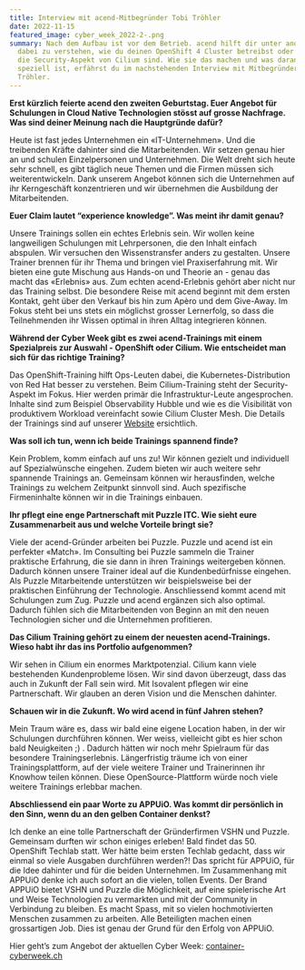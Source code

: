 ```yaml
---
title: Interview mit acend-Mitbegründer Tobi Tröhler
date: 2022-11-15
featured_image: cyber_week_2022-2-.png
summary: Nach dem Aufbau ist vor dem Betrieb. acend hilft dir unter anderem
  dabei zu verstehen, wie du deinen OpenShift 4 Cluster betreibst oder welches
  die Security-Aspekt von Cilium sind. Wie sie das machen und was daran so
  speziell ist, erfährst du im nachstehenden Interview mit Mitbegründer Tobi
  Tröhler.
---
```

**Erst kürzlich feierte acend den zweiten Geburtstag. Euer Angebot für Schulungen in Cloud Native Technologien stösst auf grosse Nachfrage. Was sind deiner Meinung nach die Hauptgründe dafür?**

Heute ist fast jedes Unternehmen ein «IT-Unternehmen». Und die treibenden Kräfte dahinter sind die Mitarbeitenden. Wir setzen genau hier an und schulen Einzelpersonen und Unternehmen. Die Welt dreht sich heute sehr schnell, es gibt täglich neue Themen und die Firmen müssen sich weiterentwickeln. Dank unserem Angebot können sich die Unternehmen auf ihr Kerngeschäft konzentrieren und wir übernehmen die Ausbildung der Mitarbeitenden.

**Euer Claim lautet “experience knowledge”. Was meint ihr damit genau?**

Unsere Trainings sollen ein echtes Erlebnis sein. Wir wollen keine langweiligen Schulungen mit Lehrpersonen, die den Inhalt einfach abspulen. Wir versuchen den Wissenstransfer anders zu gestalten. Unsere Trainer brennen für ihr Thema und bringen viel Praxiserfahrung mit. Wir bieten eine gute Mischung aus Hands-on und Theorie an - genau das macht das «Erlebnis» aus. Zum echten acend-Erlebnis gehört aber nicht nur das Training selbst. Die besondere Reise mit acend beginnt mit dem ersten Kontakt, geht über den Verkauf bis hin zum Apèro und dem Give-Away. Im Fokus steht bei uns stets ein möglichst grosser Lernerfolg, so dass die Teilnehmenden ihr Wissen optimal in ihren Alltag integrieren können.

**Während der Cyber Week gibt es zwei acend-Trainings mit einem Spezialpreis zur Auswahl - OpenShift oder Cilium. Wie entscheidet man sich für das richtige Training?**

Das OpenShift-Training hilft Ops-Leuten dabei, die Kubernetes-Distribution von Red Hat besser zu verstehen. Beim Cilium-Training steht der Security-Aspekt im Fokus. Hier werden primär die Infrastruktur-Leute angesprochen. Inhalte sind zum Beispiel Observability Hubble und wie es die Visibilität von produktivem Workload vereinfacht sowie Cilium Cluster Mesh. Die Details der Trainings sind auf unserer [Website](https://acend.ch/) ersichtlich.

**Was soll ich tun, wenn ich beide Trainings spannend finde?**

Kein Problem, komm einfach auf uns zu! Wir können gezielt und individuell auf Spezialwünsche eingehen. Zudem bieten wir auch weitere sehr spannende Trainings an. Gemeinsam können wir herausfinden, welche Trainings zu welchem Zeitpunkt sinnvoll sind. Auch spezifische Firmeninhalte können wir in die Trainings einbauen.

**Ihr pflegt eine enge Partnerschaft mit Puzzle ITC. Wie sieht eure Zusammenarbeit aus und welche Vorteile bringt sie?**

Viele der acend-Gründer arbeiten bei Puzzle. Puzzle und acend ist ein perfekter «Match». Im Consulting bei Puzzle sammeln die Trainer praktische Erfahrung, die sie dann in ihren Trainings weitergeben können. Dadurch können unsere Trainer ideal auf die Kundenbedürfnisse eingehen. Als Puzzle Mitarbeitende unterstützen wir beispielsweise bei der praktischen Einführung der Technologie. Anschliessend kommt acend mit Schulungen zum Zug. Puzzle und acend ergänzen sich also optimal. Dadurch fühlen sich die Mitarbeitenden von Beginn an mit den neuen Technologien sicher und die Unternehmen profitieren. 

**Das Cilium Training gehört zu einem der neuesten acend-Trainings. Wieso habt ihr das ins Portfolio aufgenommen?**

Wir sehen in Cilium ein enormes Marktpotenzial. Cilium kann viele bestehenden Kundenprobleme lösen. Wir sind davon überzeugt, dass das auch in Zukunft der Fall sein wird. Mit Isovalent pflegen wir eine Partnerschaft. Wir glauben an deren Vision und die Menschen dahinter. 

**Schauen wir in die Zukunft. Wo wird acend in fünf Jahren stehen?**

Mein Traum wäre es, dass wir bald eine eigene Location haben, in der wir Schulungen durchführen können. Wer weiss, vielleicht gibt es hier schon bald Neuigkeiten ;) . Dadurch hätten wir noch mehr Spielraum für das besondere Trainingserlebnis. Längerfristig träume ich von einer Trainingsplattform, auf der viele weitere Trainer und Trainerinnen ihr Knowhow teilen können. Diese OpenSource-Plattform würde noch viele weitere Trainings erlebbar machen. 

**Abschliessend ein paar Worte zu APPUiO. Was kommt dir persönlich in den Sinn, wenn du an den gelben Container denkst?**

Ich denke an eine tolle Partnerschaft der Gründerfirmen VSHN und Puzzle. Gemeinsam durften wir schon einiges erleben! Bald findet das 50. OpenShift Techlab statt. Wer hätte beim ersten Techlab gedacht, dass wir einmal so viele Ausgaben durchführen werden?! Das spricht für APPUiO, für die Idee dahinter und für die beiden Unternehmen. Im Zusammenhang mit APPUiO denke ich auch sofort an die vielen, tollen Events. Der Brand APPUiO bietet VSHN und Puzzle die Möglichkeit, auf eine spielerische Art und Weise Technologien zu vermarkten und mit der Community in Verbindung zu bleiben. Es macht Spass, mit so vielen hochmotivierten Menschen zusammen zu arbeiten. Alle Beteiligten machen einen grossartigen Job. Dies ist genau der Grund für den Erfolg von APPUiO.

Hier geht’s zum Angebot der aktuellen Cyber Week: [container-cyberweek.ch](https://container-cyberweek.ch/)